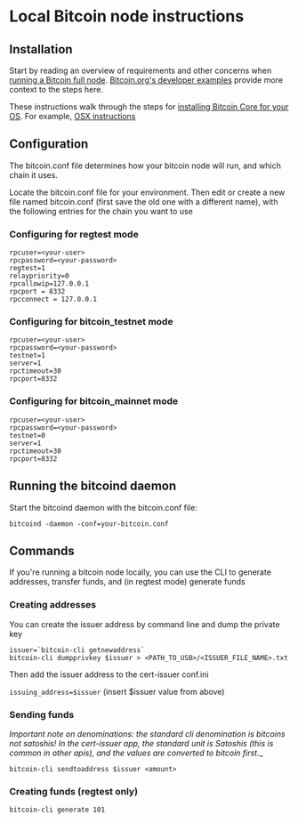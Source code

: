 # Local Bitcoin node instructions

## Installation

Start by reading an overview of requirements and other concerns when [running a Bitcoin full node](https://bitcoin.org/en/full-node). [Bitcoin.org's developer examples](https://bitcoin.org/en/developer-examples) provide more context to the steps here.

These instructions walk through the steps for [installing Bitcoin Core for your OS](https://github.com/bitcoin/bitcoin/tree/master/doc). For example, [OSX instructions](https://github.com/bitcoin/bitcoin/blob/master/doc/build-osx.md)

## Configuration

The bitcoin.conf file determines how your bitcoin node will run, and which chain it uses. 

Locate the bitcoin.conf file for your environment. Then edit or create a new file named bitcoin.conf (first save the old one with a different name), with the following entries for the chain you want to use

### Configuring for regtest mode

```
rpcuser=<your-user>
rpcpassword=<your-password>
regtest=1
relaypriority=0
rpcallowip=127.0.0.1
rpcport = 8332
rpcconnect = 127.0.0.1
```

### Configuring for bitcoin_testnet mode

```
rpcuser=<your-user>
rpcpassword=<your-password>
testnet=1
server=1
rpctimeout=30
rpcport=8332
```


### Configuring for bitcoin_mainnet mode

```
rpcuser=<your-user>
rpcpassword=<your-password>
testnet=0
server=1
rpctimeout=30
rpcport=8332
```

## Running the bitcoind daemon
 
 Start the bitcoind daemon with the bitcoin.conf file:

```
bitcoind -daemon -conf=your-bitcoin.conf
```


## Commands

If you're running a bitcoin node locally, you can use the CLI to generate addresses, transfer funds, and (in regtest mode) generate funds

### Creating addresses 

You can create the issuer address by command line and dump the private key

```
issuer=`bitcoin-cli getnewaddress`
bitcoin-cli dumpprivkey $issuer > <PATH_TO_USB>/<ISSUER_FILE_NAME>.txt
```

Then add the issuer address to the cert-issuer conf.ini

`issuing_address=$issuer` (insert $issuer value from above)

### Sending funds

_Important note on denominations: the standard cli denomination is bitcoins not satoshis! In the cert-issuer app, the standard unit is Satoshis (this is common in other apis), and the values are converted to bitcoin first.__

```
bitcoin-cli sendtoaddress $issuer <amount>
```

### Creating funds (regtest only)

```
bitcoin-cli generate 101
```
